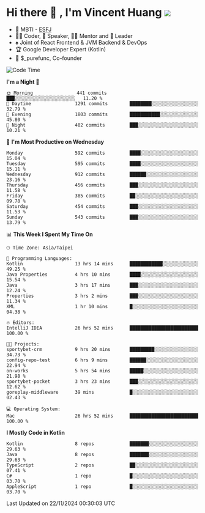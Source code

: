 # Hi there 👋 , I'm Vincent Huang ![](https://komarev.com/ghpvc/?username=Jian-Min-Huang)
- 👀 MBTI - [ESFJ](https://www.16personalities.com/esfj-personality)
- 👨‍💻 Coder, 🎤 Speaker, 👨‍🏫 Mentor and 🚀 Leader
- ♠️ Joint of React Frontend & JVM Backend & DevOps
- 🏆 Google Developer Expert (Kotlin)
- 💼 $_purefunc, Co-founder

<!--START_SECTION:waka-->
![Code Time](http://img.shields.io/badge/Code%20Time-4%2C741%20hrs%2033%20mins-blue)

**I'm a Night 🦉** 

```text
🌞 Morning                441 commits         ███░░░░░░░░░░░░░░░░░░░░░░   11.20 % 
🌆 Daytime                1291 commits        ████████░░░░░░░░░░░░░░░░░   32.79 % 
🌃 Evening                1803 commits        ███████████░░░░░░░░░░░░░░   45.80 % 
🌙 Night                  402 commits         ███░░░░░░░░░░░░░░░░░░░░░░   10.21 % 
```
📅 **I'm Most Productive on Wednesday** 

```text
Monday                   592 commits         ████░░░░░░░░░░░░░░░░░░░░░   15.04 % 
Tuesday                  595 commits         ████░░░░░░░░░░░░░░░░░░░░░   15.11 % 
Wednesday                912 commits         ██████░░░░░░░░░░░░░░░░░░░   23.16 % 
Thursday                 456 commits         ███░░░░░░░░░░░░░░░░░░░░░░   11.58 % 
Friday                   385 commits         ██░░░░░░░░░░░░░░░░░░░░░░░   09.78 % 
Saturday                 454 commits         ███░░░░░░░░░░░░░░░░░░░░░░   11.53 % 
Sunday                   543 commits         ███░░░░░░░░░░░░░░░░░░░░░░   13.79 % 
```


📊 **This Week I Spent My Time On** 

```text
🕑︎ Time Zone: Asia/Taipei

💬 Programming Languages: 
Kotlin                   13 hrs 14 mins      ████████████░░░░░░░░░░░░░   49.25 % 
Java Properties          4 hrs 10 mins       ████░░░░░░░░░░░░░░░░░░░░░   15.54 % 
Java                     3 hrs 17 mins       ███░░░░░░░░░░░░░░░░░░░░░░   12.24 % 
Properties               3 hrs 2 mins        ███░░░░░░░░░░░░░░░░░░░░░░   11.34 % 
XML                      1 hr 10 mins        █░░░░░░░░░░░░░░░░░░░░░░░░   04.38 % 

🔥 Editors: 
IntelliJ IDEA            26 hrs 52 mins      █████████████████████████   100.00 % 

🐱‍💻 Projects: 
sportybet-crm            9 hrs 20 mins       █████████░░░░░░░░░░░░░░░░   34.73 % 
config-repo-test         6 hrs 9 mins        ██████░░░░░░░░░░░░░░░░░░░   22.94 % 
on-works                 5 hrs 54 mins       █████░░░░░░░░░░░░░░░░░░░░   21.98 % 
sportybet-pocket         3 hrs 23 mins       ███░░░░░░░░░░░░░░░░░░░░░░   12.62 % 
goreplay-middleware      39 mins             █░░░░░░░░░░░░░░░░░░░░░░░░   02.43 % 

💻 Operating System: 
Mac                      26 hrs 52 mins      █████████████████████████   100.00 % 
```

**I Mostly Code in Kotlin** 

```text
Kotlin                   8 repos             ███████░░░░░░░░░░░░░░░░░░   29.63 % 
Java                     8 repos             ███████░░░░░░░░░░░░░░░░░░   29.63 % 
TypeScript               2 repos             ██░░░░░░░░░░░░░░░░░░░░░░░   07.41 % 
C#                       1 repo              █░░░░░░░░░░░░░░░░░░░░░░░░   03.70 % 
AppleScript              1 repo              █░░░░░░░░░░░░░░░░░░░░░░░░   03.70 % 
```




 Last Updated on 22/11/2024 00:30:03 UTC
<!--END_SECTION:waka-->

